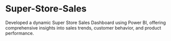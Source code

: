 # Super-Store-Sales
Developed a dynamic Super Store Sales Dashboard using Power BI, offering comprehensive insights into sales trends, customer behavior, and product performance.

